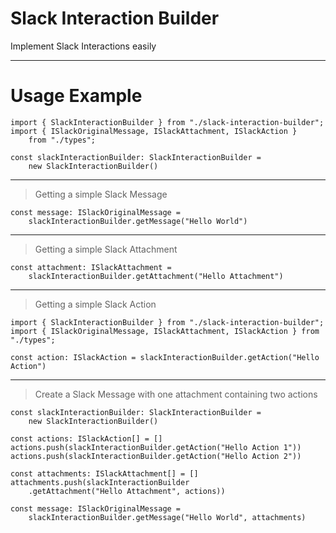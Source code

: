 # Slack Interaction Builder
Implement Slack Interactions easily

----
# Usage Example

    import { SlackInteractionBuilder } from "./slack-interaction-builder";  
    import { ISlackOriginalMessage, ISlackAttachment, ISlackAction } 
        from "./types";

    const slackInteractionBuilder: SlackInteractionBuilder = 
        new SlackInteractionBuilder()

----
>Getting a simple Slack Message  

    const message: ISlackOriginalMessage = 
        slackInteractionBuilder.getMessage("Hello World")

----
>Getting a simple Slack Attachment  

    const attachment: ISlackAttachment = 
        slackInteractionBuilder.getAttachment("Hello Attachment")

----
>Getting a simple Slack Action  

    import { SlackInteractionBuilder } from "./slack-interaction-builder";  
    import { ISlackOriginalMessage, ISlackAttachment, ISlackAction } from "./types";
    
    const action: ISlackAction = slackInteractionBuilder.getAction("Hello Action")  

----
>Create a Slack Message with one attachment containing two actions  

    const slackInteractionBuilder: SlackInteractionBuilder = 
        new SlackInteractionBuilder()  

    const actions: ISlackAction[] = []
    actions.push(slackInteractionBuilder.getAction("Hello Action 1"))
    actions.push(slackInteractionBuilder.getAction("Hello Action 2"))  
    
    const attachments: ISlackAttachment[] = []  
    attachments.push(slackInteractionBuilder
        .getAttachment("Hello Attachment", actions))  
    
    const message: ISlackOriginalMessage = 
        slackInteractionBuilder.getMessage("Hello World", attachments)